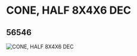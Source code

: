 # CONE, HALF 8X4X6 DEC
## 56546
![CONE, HALF 8X4X6 DEC](https://lc-www-live-s.legocdn.com/media/bricks/5/2/4295306.jpg)